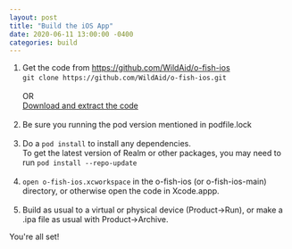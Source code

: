 ```yaml
---
layout: post
title: "Build the iOS App"
date: 2020-06-11 13:00:00 -0400
categories: build
---
```


1. Get the code from <A HREF="https://github.com/WildAid/o-fish-ios">https://github.com/WildAid/o-fish-ios</A><BR>
   `git clone https://github.com/WildAid/o-fish-ios.git`<BR><BR>OR<BR><A HREF="https://github.com/WildAid/o-fish-ios/archive/main.zip">Download and extract the code</A><BR><BR>
1. Be sure you running the pod version mentioned in podfile.lock<BR><BR>
1. Do a `pod install` to install any dependencies.<BR>
To get the latest version of Realm or other packages, you may need to run `pod install --repo-update`<BR><BR>
1. `open o-fish-ios.xcworkspace` in the o-fish-ios (or o-fish-ios-main) directory, or otherwise open the code in Xcode.appp.<BR><BR>
1. Build as usual to a virtual or physical device (Product->Run), or make a .ipa file as usual with Product->Archive.

You're all set!



